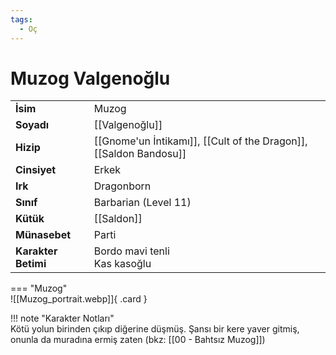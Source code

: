 ```yaml
---
tags:
  - Oç
---  
```

# Muzog Valgenoğlu  
  
<div class="grid" markdown>  
  
|  |  |  
|---|---|  
| **İsim** | Muzog |  
| **Soyadı** | [[Valgenoğlu]] |  
| **Hizip** | [[Gnome'un İntikamı]], [[Cult of the Dragon]], [[Saldon Bandosu]] |  
| **Cinsiyet** | Erkek |  
| **Irk** | Dragonborn |  
| **Sınıf** | Barbarian (Level 11) |  
| **Kütük** | [[Saldon]] |  
| **Münasebet** | Parti |  
| **Karakter Betimi** | Bordo mavi tenli<br>Kas kasoğlu |  
  
  
=== "Muzog"  
	![[Muzog_portrait.webp]]{ .card }  
  
</div>  
  
!!! note "Karakter Notları"  
	Kötü yolun birinden çıkıp diğerine düşmüş. Şansı bir kere yaver gitmiş, onunla da muradına ermiş zaten (bkz: [[00 - Bahtsız Muzog]])   